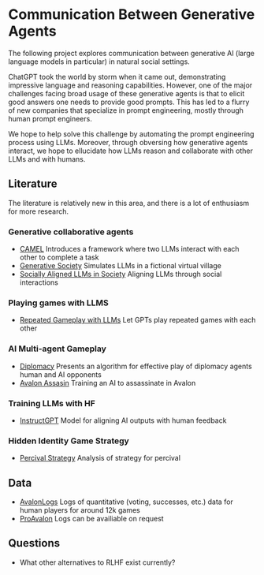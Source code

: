 # Communication Between Generative Agents

The following project explores communication between generative AI (large language models in particular) in natural social settings. 

ChatGPT took the world by storm when it came out, demonstrating impressive language and reasoning capabilities. However, one of the major challenges facing broad usage of these generative agents is that to elicit good answers one needs to provide good prompts. This has led to a flurry of new companies that specialize in prompt engineering, mostly through human prompt engineers. 

We hope to help solve this challenge by automating the prompt engineering process using LLMs. Moreover, through obversing how generative agents interact, we hope to ellucidate how LLMs reason and collaborate with other LLMs and with humans. 

## Literature

The literature is relatively new in this area, and there is a lot of enthusiasm for more research. 

### Generative collaborative agents

- [CAMEL](https://arxiv.org/pdf/2303.17760.pdf) Introduces a framework where two LLMs interact with each other to complete a task
- [Generative Society](https://arxiv.org/abs/2304.03442) Simulates LLMs in a fictional virtual village
- [Socially Aligned LLMs in Society](https://arxiv.org/pdf/2305.16960.pdf) Aligning LLMs through social interactions

### Playing games with LLMS

- [Repeated Gameplay with LLMs](https://arxiv.org/pdf/2305.16867.pdf) Let GPTs play repeated games with each other

### AI Multi-agent Gameplay

- [Diplomacy](https://arxiv.org/pdf/2010.02923.pdf) Presents an algorithm for effective play of diplomacy agents human and AI opponents
- [Avalon Assasin](https://arxiv.org/pdf/2209.09331.pdf) Training an AI to assassinate in Avalon

### Training LLMs with HF

- [InstructGPT](https://arxiv.org/pdf/2203.02155.pdf) Model for aligning AI outputs with human feedback

### Hidden Identity Game Strategy

- [Percival Strategy](http://www.cs.cmu.edu/~ynakamur/fun/avalonstats.pdf) Analysis of strategy for percival

## Data

- [AvalonLogs](https://github.com/WhoaWhoa/avalonlogs) Logs of quantitative (voting, successes, etc.) data for human players for around 12k games
- [ProAvalon](https://www.proavalon.com/statistics) Logs can be availiable on request

## Questions
- What other alternatives to RLHF exist currently?